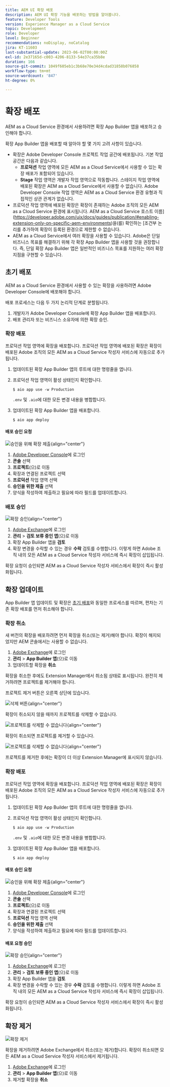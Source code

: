 ```yaml
---
title: AEM UI 확장 배포
description: AEM UI 확장 기능을 배포하는 방법을 알아봅니다.
feature: Developer Tools
version: Experience Manager as a Cloud Service
topic: Development
role: Developer
level: Beginner
recommendations: noDisplay, noCatalog
jira: KT-11603
last-substantial-update: 2023-06-02T00:00:00Z
exl-id: 2e37165d-c003-4206-8133-54e37ca35b8e
duration: 166
source-git-commit: 1049f605eb1c3b68e70e34d4cdad31858b076858
workflow-type: tm+mt
source-wordcount: '847'
ht-degree: 0%

---
```


# 확장 배포

AEM as a Cloud Service 환경에서 사용하려면 확장 App Builder 앱을 배포하고 승인해야 합니다.

확장 App Builder 앱을 배포할 때 알아야 할 몇 가지 고려 사항이 있습니다.

+ 확장은 Adobe Developer Console 프로젝트 작업 공간에 배포됩니다. 기본 작업 공간은 다음과 같습니다.
   + __프로덕션__ 작업 영역에 모든 AEM as a Cloud Service에서 사용할 수 있는 확장 배포가 포함되어 있습니다.
   + __Stage__ 작업 영역은 개발자 작업 영역으로 작동합니다. 스테이지 작업 영역에 배포된 확장은 AEM as a Cloud Service에서 사용할 수 없습니다.
Adobe Developer Console 작업 영역은 AEM as a Cloud Service 환경 유형과 직접적인 상관 관계가 없습니다.
+ 프로덕션 작업 영역에 배포된 확장은 확장이 존재하는 Adobe 조직의 모든 AEM as a Cloud Service 환경에 표시됩니다.
AEM as a Cloud Service 호스트 이름](https://developer.adobe.com/uix/docs/guides/publication/#enabling-extension-only-on-specific-aem-environments)을(를) 확인하는 [조건부 논리를 추가하여 확장이 등록된 환경으로 제한할 수 없습니다.
+ AEM as a Cloud Service에서 여러 확장을 사용할 수 있습니다. Adobe은 단일 비즈니스 목표를 해결하기 위해 각 확장 App Builder 앱을 사용할 것을 권장합니다. 즉, 단일 확장 App Builder 앱은 일반적인 비즈니스 목표를 지원하는 여러 확장 지점을 구현할 수 있습니다.

## 초기 배포

AEM as a Cloud Service 환경에서 사용할 수 있는 확장을 사용하려면 Adobe Developer Console에 배포해야 합니다.

배포 프로세스는 다음 두 가지 논리적 단계로 분할됩니다.

1. 개발자가 Adobe Developer Console에 확장 App Builder 앱을 배포합니다.
1. 배포 관리자 또는 비즈니스 소유자에 의한 확장 승인.

### 확장 배포

프로덕션 작업 영역에 확장을 배포합니다. 프로덕션 작업 영역에 배포된 확장은 확장이 배포된 Adobe 조직의 모든 AEM as a Cloud Service 작성자 서비스에 자동으로 추가됩니다.

1. 업데이트된 확장 App Builder 앱의 루트에 대한 명령줄을 엽니다.
1. 프로덕션 작업 영역이 활성 상태인지 확인합니다.

   ```shell
   $ aio app use -w Production
   ```

   `.env` 및 `.aio`에 대한 모든 변경 내용을 병합합니다.

1. 업데이트된 확장 App Builder 앱을 배포합니다.

   ```shell
   $ aio app deploy
   ```

#### 배포 승인 요청

![승인을 위해 확장 제출](./assets/deploy/submit-for-approval.png){align="center"}

1. [Adobe Developer Console](https://developer.adobe.com)에 로그인
1. __콘솔__ 선택
1. __프로젝트__(으)로 이동
1. 확장과 연결된 프로젝트 선택
1. __프로덕션__ 작업 영역 선택
1. __승인을 위한 제출__ 선택
1. 양식을 작성하여 제출하고 필요에 따라 필드를 업데이트합니다.

### 배포 승인

![확장 승인](./assets/deploy/adobe-exchange.png){align="center"}

1. [Adobe Exchange](https://exchange.adobe.com/)에 로그인
1. __관리__ > __검토 보류 중인 앱__(으)로 이동
1. 확장 App Builder 앱을 __검토__
1. 확장 변경을 수락할 수 있는 경우 __수락__ 검토를 수행합니다. 이렇게 하면 Adobe 조직 내의 모든 AEM as a Cloud Service 작성자 서비스에 즉시 확장이 삽입됩니다.

확장 요청이 승인되면 AEM as a Cloud Service 작성자 서비스에서 확장이 즉시 활성화됩니다.

## 확장 업데이트

App Builder 앱 업데이트 및 확장은 [초기 배포](#initial-deployment)와 동일한 프로세스를 따르며, 편차는 기존 확장 배포를 먼저 취소해야 합니다.

### 확장 취소

새 버전의 확장을 배포하려면 먼저 확장을 취소(또는 제거)해야 합니다. 확장이 해지되었지만 AEM 콘솔에서는 사용할 수 없습니다.

1. [Adobe Exchange](https://exchange.adobe.com/)에 로그인
1. __관리__ > __App Builder 앱__(으)로 이동
1. 업데이트할 확장을 __취소__

확장을 취소한 후에도 Extension Manager에서 취소됨 상태로 표시됩니다. 완전히 제거하려면 프로젝트를 제거해야 합니다.

프로젝트 제거 버튼은 오른쪽 상단에 있습니다.

![삭제 버튼](./assets/deploy/extension-delete-button.png){align="center"}

확장이 취소되지 않을 때까지 프로젝트를 삭제할 수 없습니다.

![프로젝트를 삭제할 수 없습니다](./assets/deploy/extension-can-not-delete-project.png){align="center"}

확장이 취소되면 프로젝트를 제거할 수 있습니다.

![프로젝트를 삭제할 수 없습니다](./assets/deploy/extension-delete-procject.png){align="center"}

프로젝트를 제거한 후에는 확장이 더 이상 Extension Manager에 표시되지 않습니다.

### 확장 배포

프로덕션 작업 영역에 확장을 배포합니다. 프로덕션 작업 영역에 배포된 확장은 확장이 배포된 Adobe 조직의 모든 AEM as a Cloud Service 작성자 서비스에 자동으로 추가됩니다.

1. 업데이트된 확장 App Builder 앱의 루트에 대한 명령줄을 엽니다.
1. 프로덕션 작업 영역이 활성 상태인지 확인합니다.

   ```shell
   $ aio app use -w Production
   ```

   `.env` 및 `.aio`에 대한 모든 변경 내용을 병합합니다.

1. 업데이트된 확장 App Builder 앱을 배포합니다.

   ```shell
   $ aio app deploy
   ```

#### 배포 승인 요청

![승인을 위해 확장 제출](./assets/deploy/submit-for-approval.png){align="center"}

1. [Adobe Developer Console](https://developer.adobe.com)에 로그인
1. __콘솔__ 선택
1. __프로젝트__(으)로 이동
1. 확장과 연결된 프로젝트 선택
1. __프로덕션__ 작업 영역 선택
1. __승인을 위한 제출__ 선택
1. 양식을 작성하여 제출하고 필요에 따라 필드를 업데이트합니다.

#### 배포 요청 승인

![확장 승인](./assets/deploy/adobe-exchange.png){align="center"}

1. [Adobe Exchange](https://exchange.adobe.com/)에 로그인
1. __관리__ > __검토 보류 중인 앱__(으)로 이동
1. 확장 App Builder 앱을 __검토__
1. 확장 변경을 수락할 수 있는 경우 __수락__ 검토를 수행합니다. 이렇게 하면 Adobe 조직 내의 모든 AEM as a Cloud Service 작성자 서비스에 즉시 확장이 삽입됩니다.

확장 요청이 승인되면 AEM as a Cloud Service 작성자 서비스에서 확장이 즉시 활성화됩니다.

## 확장 제거

![확장 제거](./assets/deploy/revoke.png)

확장을 제거하려면 Adobe Exchange에서 취소(또는 제거)합니다. 확장이 취소되면 모든 AEM as a Cloud Service 작성자 서비스에서 제거됩니다.

1. [Adobe Exchange](https://exchange.adobe.com/)에 로그인
1. __관리__ > __App Builder 앱__(으)로 이동
1. 제거할 확장을 __취소__
